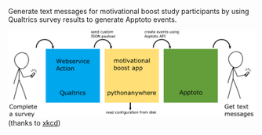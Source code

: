 Generate text messages for motivational boost study participants by using Qualtrics survey results to generate Apptoto events.


![motivational boost workflow](./workflow.png)
(thanks to [xkcd](https://xkcd.com/2223/))
